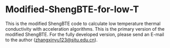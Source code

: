 # Modified-ShengBTE-for-low-T
This is the modified ShengBTE code to calculate low temperature thermal conductivity with acceleration algorithms. This is the primary version of the modified ShengBTE. For the fully developed version, please send an E-mail to the author (zhangxinyu123@sjtu.edu.cn).
